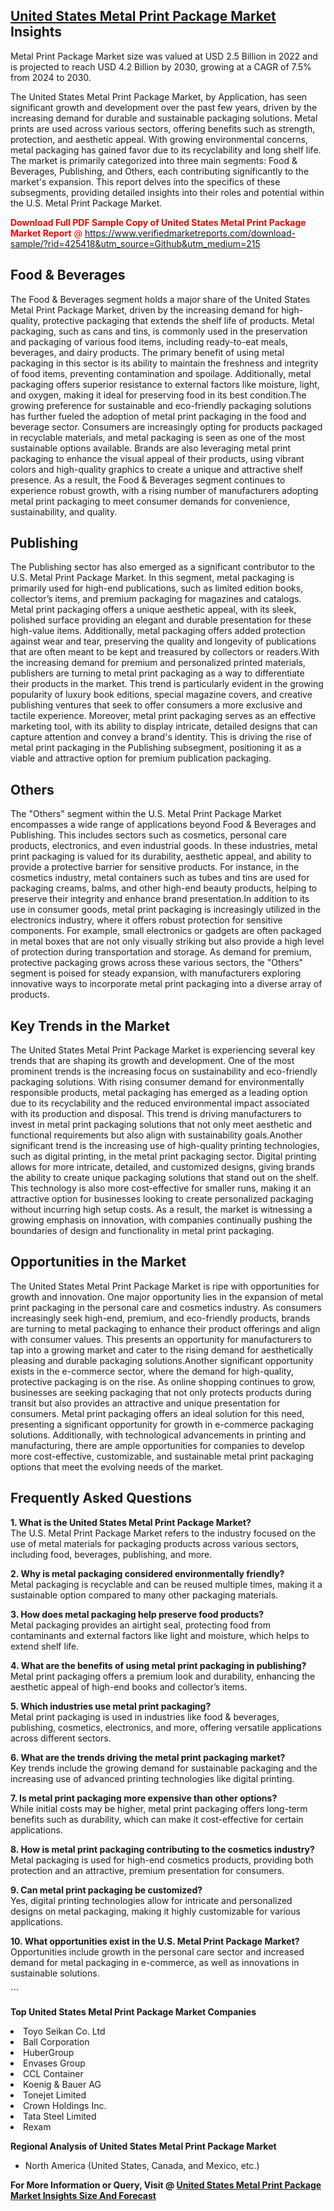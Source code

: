 <h2><a href="https://www.verifiedmarketreports.com/download-sample/?rid=425418&amp;utm_source=Github&amp;utm_medium=215" target="_blank">United States Metal Print Package Market</a> Insights</h2><p>Metal Print Package Market size was valued at USD 2.5 Billion in 2022 and is projected to reach USD 4.2 Billion by 2030, growing at a CAGR of 7.5% from 2024 to 2030.</p><p><p>The United States Metal Print Package Market, by Application, has seen significant growth and development over the past few years, driven by the increasing demand for durable and sustainable packaging solutions. Metal prints are used across various sectors, offering benefits such as strength, protection, and aesthetic appeal. With growing environmental concerns, metal packaging has gained favor due to its recyclability and long shelf life. The market is primarily categorized into three main segments: Food & Beverages, Publishing, and Others, each contributing significantly to the market's expansion. This report delves into the specifics of these subsegments, providing detailed insights into their roles and potential within the U.S. Metal Print Package Market. <p><span class=""><span style="color: #ff0000;"><strong>Download Full PDF Sample Copy of United States Metal Print Package Market Report</strong> @ </span><a href="https://www.verifiedmarketreports.com/download-sample/?rid=425418&amp;utm_source=Github&amp;utm_medium=215" target="_blank">https://www.verifiedmarketreports.com/download-sample/?rid=425418&amp;utm_source=Github&amp;utm_medium=215</a></span></p></p><h2>Food & Beverages</h2><p>The Food & Beverages segment holds a major share of the United States Metal Print Package Market, driven by the increasing demand for high-quality, protective packaging that extends the shelf life of products. Metal packaging, such as cans and tins, is commonly used in the preservation and packaging of various food items, including ready-to-eat meals, beverages, and dairy products. The primary benefit of using metal packaging in this sector is its ability to maintain the freshness and integrity of food items, preventing contamination and spoilage. Additionally, metal packaging offers superior resistance to external factors like moisture, light, and oxygen, making it ideal for preserving food in its best condition.The growing preference for sustainable and eco-friendly packaging solutions has further fueled the adoption of metal print packaging in the food and beverage sector. Consumers are increasingly opting for products packaged in recyclable materials, and metal packaging is seen as one of the most sustainable options available. Brands are also leveraging metal print packaging to enhance the visual appeal of their products, using vibrant colors and high-quality graphics to create a unique and attractive shelf presence. As a result, the Food & Beverages segment continues to experience robust growth, with a rising number of manufacturers adopting metal print packaging to meet consumer demands for convenience, sustainability, and quality. </p><h2>Publishing</h2><p>The Publishing sector has also emerged as a significant contributor to the U.S. Metal Print Package Market. In this segment, metal packaging is primarily used for high-end publications, such as limited edition books, collector’s items, and premium packaging for magazines and catalogs. Metal print packaging offers a unique aesthetic appeal, with its sleek, polished surface providing an elegant and durable presentation for these high-value items. Additionally, metal packaging offers added protection against wear and tear, preserving the quality and longevity of publications that are often meant to be kept and treasured by collectors or readers.With the increasing demand for premium and personalized printed materials, publishers are turning to metal print packaging as a way to differentiate their products in the market. This trend is particularly evident in the growing popularity of luxury book editions, special magazine covers, and creative publishing ventures that seek to offer consumers a more exclusive and tactile experience. Moreover, metal print packaging serves as an effective marketing tool, with its ability to display intricate, detailed designs that can capture attention and convey a brand's identity. This is driving the rise of metal print packaging in the Publishing subsegment, positioning it as a viable and attractive option for premium publication packaging. </p><h2>Others</h2><p>The "Others" segment within the U.S. Metal Print Package Market encompasses a wide range of applications beyond Food & Beverages and Publishing. This includes sectors such as cosmetics, personal care products, electronics, and even industrial goods. In these industries, metal print packaging is valued for its durability, aesthetic appeal, and ability to provide a protective barrier for sensitive products. For instance, in the cosmetics industry, metal containers such as tubes and tins are used for packaging creams, balms, and other high-end beauty products, helping to preserve their integrity and enhance brand presentation.In addition to its use in consumer goods, metal print packaging is increasingly utilized in the electronics industry, where it offers robust protection for sensitive components. For example, small electronics or gadgets are often packaged in metal boxes that are not only visually striking but also provide a high level of protection during transportation and storage. As demand for premium, protective packaging grows across these various sectors, the "Others" segment is poised for steady expansion, with manufacturers exploring innovative ways to incorporate metal print packaging into a diverse array of products. </p><h2>Key Trends in the Market</h2><p>The United States Metal Print Package Market is experiencing several key trends that are shaping its growth and development. One of the most prominent trends is the increasing focus on sustainability and eco-friendly packaging solutions. With rising consumer demand for environmentally responsible products, metal packaging has emerged as a leading option due to its recyclability and the reduced environmental impact associated with its production and disposal. This trend is driving manufacturers to invest in metal print packaging solutions that not only meet aesthetic and functional requirements but also align with sustainability goals.Another significant trend is the increasing use of high-quality printing technologies, such as digital printing, in the metal print packaging sector. Digital printing allows for more intricate, detailed, and customized designs, giving brands the ability to create unique packaging solutions that stand out on the shelf. This technology is also more cost-effective for smaller runs, making it an attractive option for businesses looking to create personalized packaging without incurring high setup costs. As a result, the market is witnessing a growing emphasis on innovation, with companies continually pushing the boundaries of design and functionality in metal print packaging. </p><h2>Opportunities in the Market</h2><p>The United States Metal Print Package Market is ripe with opportunities for growth and innovation. One major opportunity lies in the expansion of metal print packaging in the personal care and cosmetics industry. As consumers increasingly seek high-end, premium, and eco-friendly products, brands are turning to metal packaging to enhance their product offerings and align with consumer values. This presents an opportunity for manufacturers to tap into a growing market and cater to the rising demand for aesthetically pleasing and durable packaging solutions.Another significant opportunity exists in the e-commerce sector, where the demand for high-quality, protective packaging is on the rise. As online shopping continues to grow, businesses are seeking packaging that not only protects products during transit but also provides an attractive and unique presentation for consumers. Metal print packaging offers an ideal solution for this need, presenting a significant opportunity for growth in e-commerce packaging solutions. Additionally, with technological advancements in printing and manufacturing, there are ample opportunities for companies to develop more cost-effective, customizable, and sustainable metal print packaging options that meet the evolving needs of the market. </p><h2>Frequently Asked Questions</h2><p><strong>1. What is the United States Metal Print Package Market?</strong><br> The U.S. Metal Print Package Market refers to the industry focused on the use of metal materials for packaging products across various sectors, including food, beverages, publishing, and more.</p><p><strong>2. Why is metal packaging considered environmentally friendly?</strong><br> Metal packaging is recyclable and can be reused multiple times, making it a sustainable option compared to many other packaging materials.</p><p><strong>3. How does metal packaging help preserve food products?</strong><br> Metal packaging provides an airtight seal, protecting food from contaminants and external factors like light and moisture, which helps to extend shelf life.</p><p><strong>4. What are the benefits of using metal print packaging in publishing?</strong><br> Metal print packaging offers a premium look and durability, enhancing the aesthetic appeal of high-end books and collector’s items.</p><p><strong>5. Which industries use metal print packaging?</strong><br> Metal print packaging is used in industries like food & beverages, publishing, cosmetics, electronics, and more, offering versatile applications across different sectors.</p><p><strong>6. What are the trends driving the metal print packaging market?</strong><br> Key trends include the growing demand for sustainable packaging and the increasing use of advanced printing technologies like digital printing.</p><p><strong>7. Is metal print packaging more expensive than other options?</strong><br> While initial costs may be higher, metal print packaging offers long-term benefits such as durability, which can make it cost-effective for certain applications.</p><p><strong>8. How is metal print packaging contributing to the cosmetics industry?</strong><br> Metal packaging is used for high-end cosmetics products, providing both protection and an attractive, premium presentation for consumers.</p><p><strong>9. Can metal print packaging be customized?</strong><br> Yes, digital printing technologies allow for intricate and personalized designs on metal packaging, making it highly customizable for various applications.</p><p><strong>10. What opportunities exist in the U.S. Metal Print Package Market?</strong><br> Opportunities include growth in the personal care sector and increased demand for metal packaging in e-commerce, as well as innovations in sustainable solutions.</p>```</p><p><strong>Top United States Metal Print Package Market Companies</strong></p><div data-test-id=""><p><li>Toyo Seikan Co. Ltd</li><li> Ball Corporation</li><li> HuberGroup</li><li> Envases Group</li><li> CCL Container</li><li> Koenig & Bauer AG</li><li> Tonejet Limited</li><li> Crown Holdings Inc.</li><li> Tata Steel Limited</li><li> Rexam</li></p><div><strong>Regional Analysis of&nbsp;United States Metal Print Package Market</strong></div><ul><li dir="ltr"><p dir="ltr">North America&nbsp;(United States, Canada, and Mexico, etc.)</p></li></ul><p><strong>For More Information or Query, Visit @&nbsp;</strong><strong><a href="https://www.verifiedmarketreports.com/product/metal-print-package-market/?utm_source=Github&amp;utm_medium=215" target="_blank">United States Metal Print Package Market Insights Size And Forecast</a></strong></p></div>
